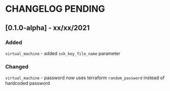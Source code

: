 CHANGELOG PENDING
=========

## [0.1.0-alpha] - xx/xx/2021

### Added

`virtual_machine` - added `ssh_key_file_name` parameter

### Changed

`virtual_machine` - password now uses terraform `random_password` instead of hardcoded password

